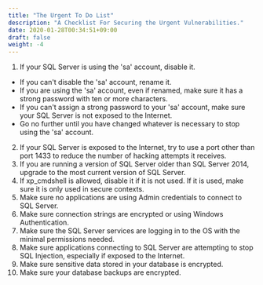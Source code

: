 ```yaml
---
title: "The Urgent To Do List"
description: "A Checklist For Securing the Urgent Vulnerabilities."
date: 2020-01-28T00:34:51+09:00
draft: false
weight: -4
---
```


1. If your SQL Server is using the 'sa' account, disable it.
  * If you can't disable the 'sa' account, rename it.
  * If you are using the 'sa' account, even if renamed, make sure it has a strong password with ten or more characters.
  * If you can't assign a strong password to your 'sa' account, make sure your SQL Server is not exposed to the Internet.
  * Go no further until you have changed whatever is necessary to stop using the 'sa' account.
2. If your SQL Server is exposed to the Internet, try to use a port other than port 1433 to reduce the number of hacking attempts it receives.
3. If you are running a version of SQL Server older than SQL Server 2014, upgrade to the most current version of SQL Server.
4. If xp_cmdshell is allowed, disable it if it is not used.  If it is used, make sure it is only used in secure contexts.
5. Make sure no applications are using Admin credentials to connect to SQL Server.
6. Make sure connection strings are encrypted or using Windows Authentication.
7. Make sure the SQL Server services are logging in to the OS with the minimal permissions needed.
8. Make sure applications connecting to SQL Server are attempting to stop SQL Injection, especially if exposed to the Internet.
9. Make sure sensitive data stored in your database is encrypted.
10. Make sure your database backups are encrypted.
